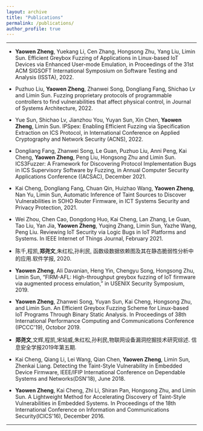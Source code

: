 ```yaml
---
layout: archive
title: "Publications"
permalink: /publications/
author_profile: true
---
```


------
- **Yaowen Zheng**, Yuekang Li, Cen Zhang, Hongsong Zhu, Yang Liu, Limin Sun. Efficient Greybox Fuzzing of Applications in Linux-based IoT Devices via Enhanced User-mode Emulation, in Proceedings of the 31st ACM SIGSOFT International Symposium on Software Testing and Analysis (ISSTA), 2022.

- Puzhuo Liu, **Yaowen Zheng**, Zhanwei Song, Dongliang Fang, Shichao Lv and Limin Sun. Fuzzing proprietary protocols of programmable controllers to find vulnerabilities that affect physical control, in Journal of Systems Architecture, 2022.

- Yue Sun, Shichao Lv, Jianzhou You, Yuyan Sun, Xin Chen, **Yaowen Zheng**, Limin Sun. IPSpex: Enabling Efficient Fuzzing via Specification Extraction on ICS Protocol, in International Conference on Applied Cryptography and Network Security (ACNS), 2022.

- Dongliang Fang, Zhanwei Song, Le Guan, Puzhuo Liu, Anni Peng, Kai Cheng, **Yaowen Zheng**, Peng Liu, Hongsong Zhu and Limin Sun. ICS3Fuzzer: A Framework for Discovering Protocol Implementation Bugs in ICS Supervisory Software by Fuzzing, in Annual Computer Security Applications Conference ((ACSAC), December 2021. 

- Kai Cheng, Dongliang Fang, Chuan Qin, Huizhao Wang, **Yaowen Zheng**, Nan Yu, Limin Sun, Automatic Inference of Taint Sources to Discover Vulnerabilities in SOHO Router Firmware, in ICT Systems Security and Privacy Protection, 2021.

- Wei Zhou, Chen Cao, Dongdong Huo, Kai Cheng, Lan Zhang, Le Guan, Tao Liu, Yan Jia, **Yaowen Zheng**, Yuqing Zhang, Limin Sun, Yazhe Wang, Peng Liu. Reviewing IoT Security via Logic Bugs in IoT Platforms and Systems. In IEEE Internet of Things Journal, February 2021.

- 陈千,程凯,**郑尧文**,朱红松,孙利民, 函数级数据依赖图及其在静态脆弱性分析中的应用.软件学报, 2020.

- **Yaowen Zheng**, Ali Davanian, Heng Yin, Chengyu Song, Hongsong Zhu, Limin Sun, “FIRM-AFL: High-throughput greybox fuzzing of IoT firmware via augmented process emulation,” in USENIX Security Symposium, 2019.

- **Yaowen Zheng**, Zhanwei Song, Yuyan Sun, Kai Cheng, Hongsong Zhu, and Limin Sun. An Efficient Greybox Fuzzing Scheme for Linux-based IoT Programs Through Binary Static Analysis. In Proceedings of 38th International Performance Computing and Communications Conference (IPCCC'19), Octobor 2019.

- **郑尧文**,文辉,程凯,宋站威,朱红松,孙利民,物联网设备漏洞挖掘技术研究综述. 信息安全学报2019年第五期.

- Kai Cheng, Qiang Li, Lei Wang, Qian Chen, **Yaowen Zheng**, Limin Sun, Zhenkai Liang. Detecting the Taint-Style Vulnerability in Embedded Device Firmware,  IEEE/IFIP International Conference on Dependable Systems and Networks(DSN'18), June 2018.

- **Yaowen Zheng**, Kai Cheng, Zhi Li, Shiran Pan, Hongsong Zhu, and Limin Sun. A Lightweight Method for Accelerating Discovery of Taint-Style Vulnerabilities in Embedded Systems. In Proceedings of the 18th International Conference on Information and Communications Security(ICICS'16), December 2016.

------